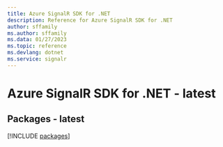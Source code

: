 ```yaml
---
title: Azure SignalR SDK for .NET
description: Reference for Azure SignalR SDK for .NET
author: sffamily
ms.author: sffamily
ms.data: 01/27/2023
ms.topic: reference
ms.devlang: dotnet
ms.service: signalr
---
```

# Azure SignalR SDK for .NET - latest
## Packages - latest
[!INCLUDE [packages](signalr-index.md)]